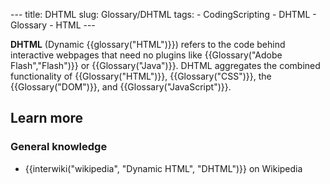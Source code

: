 --- title: DHTML slug: Glossary/DHTML tags: - CodingScripting - DHTML - Glossary - HTML ---

**DHTML** (Dynamic {{glossary("HTML")}}) refers to the code behind interactive webpages that need no plugins like {{Glossary("Adobe Flash","Flash")}} or {{Glossary("Java")}}. DHTML aggregates the combined functionality of {{Glossary("HTML")}}, {{Glossary("CSS")}}, the {{Glossary("DOM")}}, and {{Glossary("JavaScript")}}.

Learn more
----------

### General knowledge

-   {{interwiki("wikipedia", "Dynamic HTML", "DHTML")}} on Wikipedia
